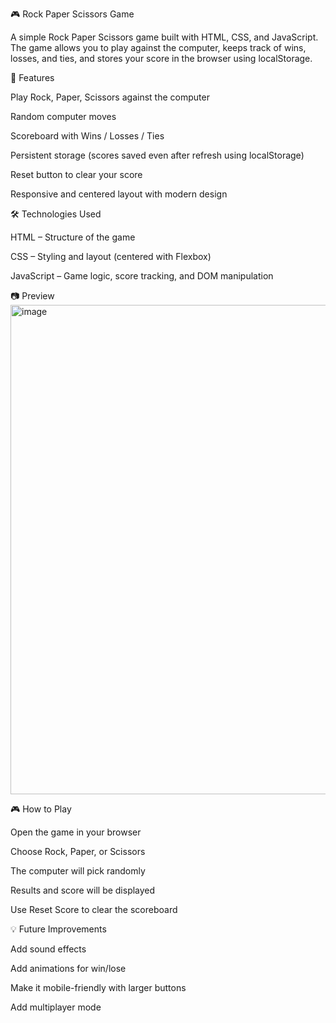 🎮 Rock Paper Scissors Game

A simple Rock Paper Scissors game built with HTML, CSS, and JavaScript.
The game allows you to play against the computer, keeps track of wins, losses, and ties, and stores your score in the browser using localStorage.

🚀 Features

Play Rock, Paper, Scissors against the computer

Random computer moves

Scoreboard with Wins / Losses / Ties

Persistent storage (scores saved even after refresh using localStorage)

Reset button to clear your score

Responsive and centered layout with modern design

🛠️ Technologies Used

HTML – Structure of the game

CSS – Styling and layout (centered with Flexbox)

JavaScript – Game logic, score tracking, and DOM manipulation

📷 Preview
<img width="1785" height="783" alt="image" src="https://github.com/user-attachments/assets/83cb2149-73de-456b-8108-1bc9b529dfc9" />

🎮 How to Play

Open the game in your browser

Choose Rock, Paper, or Scissors

The computer will pick randomly

Results and score will be displayed

Use Reset Score to clear the scoreboard

💡 Future Improvements

Add sound effects

Add animations for win/lose

Make it mobile-friendly with larger buttons

Add multiplayer mode
